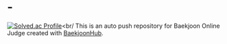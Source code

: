 # -
[![Solved.ac Profile](http://mazassumnida.wtf/api/generate_badge?boj=gjy0516)](https://solved.ac/gjy0516)<br/
This is an auto push repository for Baekjoon Online Judge created with [BaekjoonHub](https://github.com/BaekjoonHub/BaekjoonHub).
